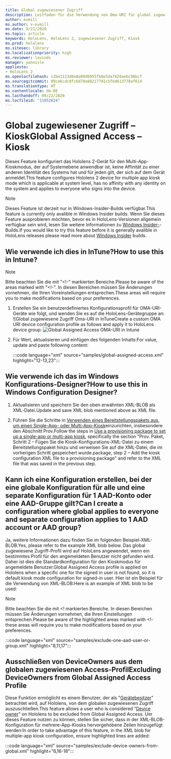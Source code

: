 ```yaml
---
title: Global zugewiesener Zugriff
description: Leitfaden für die Verwendung von Oma-URI für global zugewiesene Zugriff-Kioske
author: evmill
ms.author: v-evmill
ms.date: 9/21/2020
ms.topic: article
keywords: HoloLens, HoloLens 2, zugewiesener Zugriff, Kiosk
ms.prod: hololens
ms.sitesec: library
ms.localizationpriority: high
ms.reviewer: lavinds
manager: yannisle
appliesto:
- HoloLens 2
ms.openlocfilehash: c2be1123d0e8a09d6955fb6e5da782daebc96bcf
ms.sourcegitcommit: 89ce6cdc0fc6d70a88217791c5f6d613778af614
ms.translationtype: HT
ms.contentlocale: de-DE
ms.lasthandoff: 09/22/2020
ms.locfileid: "11052624"
---
```

# <span data-ttu-id="dbd5c-104">Global zugewiesener Zugriff – Kiosk</span><span class="sxs-lookup"><span data-stu-id="dbd5c-104">Global Assigned Access – Kiosk</span></span>

<span data-ttu-id="dbd5c-105">Dieses Feature konfiguriert das Hololens 2-Gerät für den Multi-App-Kioskmodus, der auf Systemebene anwendbar ist, keine Affinität zu einer anderen Identität des Systems hat und für jeden gilt, der sich auf dem Gerät anmeldet.</span><span class="sxs-lookup"><span data-stu-id="dbd5c-105">This feature configures Hololens 2 device for multiple app kiosk mode which is applicable at system level, has no affinity with any identity on the system and applies to everyone who signs into the device.</span></span> 

> [!NOTE]
> <span data-ttu-id="dbd5c-106">Dieses Feature ist derzeit nur in Windows-Insider-Builds verfügbar.</span><span class="sxs-lookup"><span data-stu-id="dbd5c-106">This feature is currently only avalible in Windows Insider builds.</span></span> <span data-ttu-id="dbd5c-107">Wenn Sie dieses Feature ausprobieren möchten, bevor es in HoloLens-Versionen allgemein verfügbar sein wird, lesen Sie weitere Informationen zu [Windows Insider-](hololens-insider.md)-Builds.</span><span class="sxs-lookup"><span data-stu-id="dbd5c-107">If you would like to try this feature before it is generally avalible in HoloLens releases please read more about [Windows Insider](hololens-insider.md) builds.</span></span>
 
## <span data-ttu-id="dbd5c-108">Wie verwende ich dies in InTune?</span><span class="sxs-lookup"><span data-stu-id="dbd5c-108">How to use this in Intune?</span></span> 

> [!NOTE]
> <span data-ttu-id="dbd5c-109">Bitte beachten Sie die mit "<!-" markierten Bereiche.</span><span class="sxs-lookup"><span data-stu-id="dbd5c-109">Please be aware of the areas marked with "<!-".</span></span> <span data-ttu-id="dbd5c-110">In diesen Bereichen müssen Sie Änderungen vornehmen, die Ihren Voreinstellungen entsprechen.</span><span class="sxs-lookup"><span data-stu-id="dbd5c-110">These areas will require you to make modifications based on your preferences.</span></span> 

1.  <span data-ttu-id="dbd5c-111">Erstellen Sie ein benutzerdefiniertes Konfigurationsprofil für OMA-URI-Geräte wie folgt, und wenden Sie es auf die HoloLens-Gerätegruppe an: ![Global zugewiesene Zugriff Oma-URI in InTune</span><span class="sxs-lookup"><span data-stu-id="dbd5c-111">Create a custom OMA URI device configuration profile as follows and apply it to HoloLens device group: ![Global Assigned Access OMA-URI in Intune</span></span>](images/global-assigned-access-omauri.png)

2.  <span data-ttu-id="dbd5c-112">Für Wert, aktualisieren und einfügen des folgenden Inhalts:</span><span class="sxs-lookup"><span data-stu-id="dbd5c-112">For value, update and paste following content:</span></span> 

    :::code language="xml" source="samples/global-assigned-access.xml" highlight="12-13,23":::

## <span data-ttu-id="dbd5c-113">Wie verwende ich das im Windows Konfigurations-Designer?</span><span class="sxs-lookup"><span data-stu-id="dbd5c-113">How to use this in Windows Configuration Designer?</span></span> 
 
1.  <span data-ttu-id="dbd5c-114">Aktualisieren und speichern Sie den oben erwähnten XML-BLOB als XML-Datei.</span><span class="sxs-lookup"><span data-stu-id="dbd5c-114">Update and save XML blob mentioned above as XML file.</span></span> 

2.  <span data-ttu-id="dbd5c-115">Führen Sie die Schritte in [Verwenden eines Bereitstellungspakets aus, um einen Single-App- oder Multi-App-Kiosk](https://docs.microsoft.com/hololens/hololens-kiosk#use-a-provisioning-package-to-set-up-a-single-app-or-multi-app-kiosk)einzurichten, insbesondere den Abschnitt Prov.</span><span class="sxs-lookup"><span data-stu-id="dbd5c-115">Follow the steps in [Use a provisioning package to set up a single-app or multi-app kiosk](https://docs.microsoft.com/hololens/hololens-kiosk#use-a-provisioning-package-to-set-up-a-single-app-or-multi-app-kiosk), specifically the section "Prov.</span></span> <span data-ttu-id="dbd5c-116">Paket, Schritt 2 – Fügen Sie die Kiosk-Konfigurations-XML-Datei zu einem Bereitstellungspaket hinzu und verweisen Sie auf die XML-Datei, die im vorherigen Schritt gespeichert wurde.</span><span class="sxs-lookup"><span data-stu-id="dbd5c-116">package, step 2 – Add the kiosk configuration XML file to a provisioning package" and refer to the XML file that was saved in the previous step.</span></span> 

## <span data-ttu-id="dbd5c-117">Kann ich eine Konfiguration erstellen, bei der eine globale Konfiguration für alle und eine separate Konfiguration für 1 AAD-Konto oder eine AAD-Gruppe gilt?</span><span class="sxs-lookup"><span data-stu-id="dbd5c-117">Can I create a configuration where global applies to everyone and separate configuration applies to 1 AAD account or AAD group?</span></span> 

<span data-ttu-id="dbd5c-118">Ja, weitere Informationen dazu finden Sie im folgenden Beispiel-XML-BLOB.</span><span class="sxs-lookup"><span data-stu-id="dbd5c-118">Yes, please refer to the example XML blob below.</span></span> <span data-ttu-id="dbd5c-119">Das global zugewiesene Zugriff-Profil wird auf HoloLens angewendet, wenn ein bestimmtes Profil für den angemeldeten Benutzer nicht gefunden wird. Daher ist dies die Standardkonfiguration für den Kioskmodus für angemeldete Benutzer.</span><span class="sxs-lookup"><span data-stu-id="dbd5c-119">Global Assigned Access profile is applied on Hololens when a specific one for the signed in user is not found, so it is default kiosk mode configuration for signed-in user.</span></span> <span data-ttu-id="dbd5c-120">Hier ist ein Beispiel für die Verwendung von XML-BLOB:</span><span class="sxs-lookup"><span data-stu-id="dbd5c-120">Here is an example of XML blob to be used:</span></span> 

> [!NOTE]
> <span data-ttu-id="dbd5c-121">Bitte beachten Sie die mit <! markierten Bereiche. In diesen Bereichen müssen Sie Änderungen vornehmen, die Ihren Einstellungen entsprechen.</span><span class="sxs-lookup"><span data-stu-id="dbd5c-121">Please be aware of the highlighted areas marked with <!-  these areas will require you to make modifications based on your preferences.</span></span> 

 :::code language="xml" source="samples/exclude-one-aad-user-or-group.xml" highlight="8,11,17":::

## <span data-ttu-id="dbd5c-122">Ausschließen von DeviceOwners aus dem globalen zugewiesenen Access-Profil</span><span class="sxs-lookup"><span data-stu-id="dbd5c-122">Excluding DeviceOwners from Global Assigned Access Profile</span></span>

<span data-ttu-id="dbd5c-123">Diese Funktion ermöglicht es einem Benutzer, der als "[Gerätebesitzer](security-adminless-os.md)" betrachtet wird, auf Hololens, von dem globalen zugewiesenen Zugriff auszuschließen.</span><span class="sxs-lookup"><span data-stu-id="dbd5c-123">This feature allows a user who is considered “[Device owner](security-adminless-os.md)" on Hololens to be excluded from Global Assigned Access.</span></span> <span data-ttu-id="dbd5c-124">Um dieses Feature nutzen zu können, stellen Sie sicher, dass in der XML-BLOB-Konfiguration für mehrere-App-Kiosks hervorgehobene Zeilen hinzugefügt werden:</span><span class="sxs-lookup"><span data-stu-id="dbd5c-124">In order to take advantage of this feature, in the XML blob for multiple-app kiosk configuration, ensure highlighted lines are added:</span></span> 

 :::code language="xml" source="samples/exclude-device-owners-from-global.xml" highlight="6,16-18":::
 
